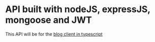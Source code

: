 API built with nodeJS, expressJS, mongoose and JWT
==================================================

This API will be for the [blog client in typescript](https://github.com/JohnProg/TypeScript_AngularJS_Blog)
